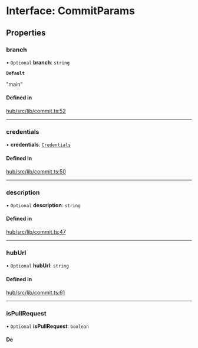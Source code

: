 # Interface: CommitParams

## Properties

### branch

• `Optional` **branch**: `string`

**`Default`**

"main"

#### Defined in

[hub/src/lib/commit.ts:52](https://github.com/huggingface/huggingface.js/blob/main/packages/hub/src/lib/commit.ts#L52)

___

### credentials

• **credentials**: [`Credentials`](Credentials)

#### Defined in

[hub/src/lib/commit.ts:50](https://github.com/huggingface/huggingface.js/blob/main/packages/hub/src/lib/commit.ts#L50)

___

### description

• `Optional` **description**: `string`

#### Defined in

[hub/src/lib/commit.ts:47](https://github.com/huggingface/huggingface.js/blob/main/packages/hub/src/lib/commit.ts#L47)

___

### hubUrl

• `Optional` **hubUrl**: `string`

#### Defined in

[hub/src/lib/commit.ts:61](https://github.com/huggingface/huggingface.js/blob/main/packages/hub/src/lib/commit.ts#L61)

___

### isPullRequest

• `Optional` **isPullRequest**: `boolean`

#### De